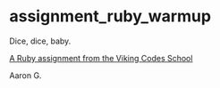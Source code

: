 assignment_ruby_warmup
======================

Dice, dice, baby.

[A Ruby assignment from the Viking Codes School](http://www.vikingcodeschool.com)

Aaron G.
